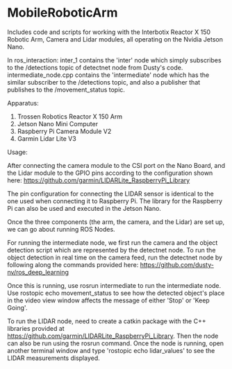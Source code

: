 # MobileRoboticArm
Includes code and scripts for working with the Interbotix Reactor X 150 Robotic Arm, Camera and Lidar modules, all operating on the Nvidia Jetson Nano. 


In ros_interaction:
inter_1 contains the 'inter' node which simply subscribes to the /detections topic of detectnet node from Dusty's code. 
intermediate_node.cpp contains the 'intermediate' node which has the similar subscriber to the /detections topic, and also a publisher that publishes to the /movement_status topic. 


Apparatus:

1. Trossen Robotics Reactor X 150 Arm
2. Jetson Nano Mini Computer
3. Raspberry Pi Camera Module V2
4. Garmin Lidar Lite V3


Usage:

After connecting the camera module to the CSI port on the Nano Board, and the Lidar module to the GPIO pins according to the configuration shown here: https://github.com/garmin/LIDARLite_RaspberryPi_Library

The pin configuration for connecting the LIDAR sensor is identical to the one used when connecting it to Raspberry Pi. 
The library for the Raspberry Pi can also be used and executed in the Jetson Nano. 

Once the three components (the arm, the camera, and the Lidar) are set up, we can go about running ROS Nodes. 

For running the intermediate node, we first run the camera and the object detection script which are represented by the detectnet node. To run the object detection in real time on the camera feed, run the detectnet node by following along the commands provided here: https://github.com/dusty-nv/ros_deep_learning

Once this is running, use rosrun intermediate to run the intermediate node.
Use rostopic echo movement_status to see how the detected object's place in the video view window affects the message of either 'Stop' or 'Keep Going'. 

To run the LIDAR node, need to create a catkin package with the C++ libraries provided at https://github.com/garmin/LIDARLite_RaspberryPi_Library.
Then the node can also be run using the rosrun command. Once the node is running, open another terminal window and type 'rostopic echo lidar_values' to see the LIDAR measurements displayed. 


